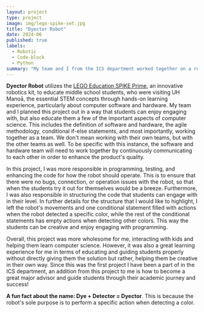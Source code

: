 ```yaml
---
layout: project
type: project
image: img/lego-spike-set.jpg
title: "Dyector Robot"
date: 2024-06
published: true
labels:
  - Robotic
  - Code-block
  - Python
summary: "My team and I from the ICS department worked together on a robotic lego project for middle school students visiting UH Manoā, to engage and learn computer science."
---
```

**Dyector Robot** utilizes the [LEGO Education SPIKE Prime](https://spike.legoeducation.com/prime/lobby/), an innovative robotics kit, to educate middle school students, who were visiting UH Manoā, the essential STEM concepts through hands-on learning experience, particularly about computer software and hardware. My team and I planned this project out in a way that students can enjoy engaging with, but also educate them a few of the important aspects of computer science. This includes the definition of software and hardware, the agile methodology, conditional if-else statements, and most importantly, working together as a team. We don't mean working with their own teams, but with the other teams as well. To be specific with this instance, the software and hardware team will need to work together by continuously communicating to each other in order to enhance the product's quality. 

In this project, I was more responsible in programming, testing, and enhancing the code for how the robot should operate. This is to ensure that there were no bugs, connection, or operation issues with the robot, so that when the students try it out for themselves would be a breeze. Furthermore, I was also responsible in structuring the code that students can engage with in their level. In further details for the structure that I would like to highlight, I left the robot's movements and one conditional statement filled with actions when the robot detected a specific color, while the rest of the conditional statements has empty actions when detecting other colors. This way the students can be creative and enjoy engaging with programming. 

Overall, this project was more wholesome for me, interacting with kids and helping them learn computer science. However, it was also a great learning experience for me in terms of educating and guiding students properly without directly giving them the solution but rather, helping them be creative in their own way. Since this was the first project I have been a part of in the ICS department, an addition from this project to me is how to become a great major advisor and guide students through their academic journey and success!

**A fun fact about the name: Dye + Detector = Dyector**. This is because the robot's sole purpose is to perform a specific action when detecting a color.
